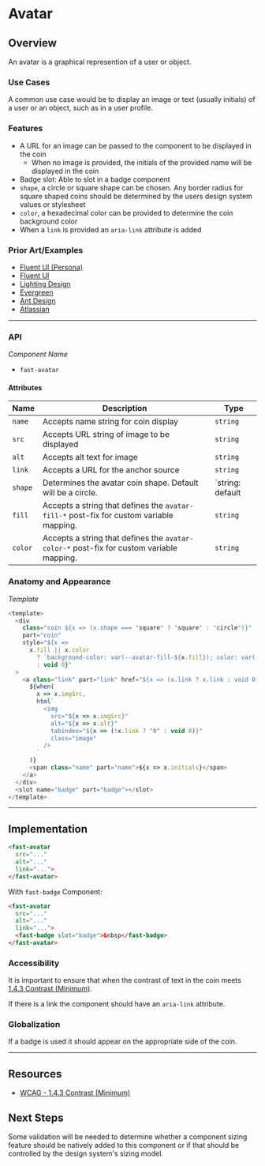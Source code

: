 # Avatar

## Overview

An avatar is a graphical represention of a user or object.

### Use Cases

A common use case would be to display an image or text (usually initials) of a user or an object, such as in a user profile.

### Features
- A URL for an image can be passed to the component to be displayed in the coin
  - When no image is provided, the initials of the provided name will be displayed in the coin
- Badge slot: Able to slot in a badge component
- `shape`, a circle or square shape can be chosen. Any border radius for square shaped coins should be determined by the users design system values or stylesheet
- `color`, a hexadecimal color can be provided to determine the coin background color
- When a `link` is provided an `aria-link` attribute is added

### Prior Art/Examples

- [Fluent UI (Persona)](https://developer.microsoft.com/en-us/fluentui#/controls/web/persona)
- [Fluent UI](https://fluentsite.z22.web.core.windows.net/components/avatar/definition)
- [Lighting Design](https://www.lightningdesignsystem.com/components/avatar/)
- [Evergreen](https://evergreen.segment.com/components/avatar)
- [Ant Design](https://ant.design/components/avatar/)
- [Atlassian](https://atlaskit.atlassian.com/packages/design-system/avatar)
---
### API

*Component Name*
- `fast-avatar`

#### Attributes
|   Name    | Description                                                 | Type                                |
|-----------|-------------------------------------------------------------|-------------------------------------|
| `name`    | Accepts name string for coin display                        | `string`                            |
| `src` | Accepts URL string of image to be displayed                 | `string`                            |
| `alt`| Accepts alt text for image                                  | `string`                            |
| `link`    | Accepts a URL for the anchor source                         | `string`                            |
| `shape`   | Determines the avatar coin shape. Default will be a circle. | `string: default | circle | square` |
| `fill`    | Accepts a string that defines the `avatar-fill-*` post-fix for custom variable mapping.                | `string`                 |
| `color`   | Accepts a string that defines the `avatar-color-*` post-fix for custom variable mapping.                    | `string`                |

### Anatomy and Appearance

*Template*
```js
<template>
  <div
    class="coin ${x => (x.shape === "square" ? "square" : "circle")}"
    part="coin"
    style="${x =>
      x.fill || x.color
        ? `background-color: var(--avatar-fill-${x.fill}); color: var(--avatar-color-${x.color});`
        : void 0}"
  >
    <a class="link" part="link" href="${x => (x.link ? x.link : void 0)}">
      ${when(
        x => x.imgSrc,
        html`
          <img
            src="${x => x.imgSrc}"
            alt="${x => x.alt}"
            tabindex="${x => (!x.link ? "0" : void 0)}"
            class="image"
          />
        `
      )}
      <span class="name" part="name">${x => x.initials}</span>
    </a>
  </div>
  <slot name="badge" part="badge"></slot>
</template> 
```

---

## Implementation

```html
<fast-avatar 
  src="..."
  alt="..."
  link="...">
</fast-avatar>
```

With `fast-badge` Component:
```html
<fast-avatar
  src="..." 
  alt="..."
  link="...">
  <fast-badge slot="badge">&nbsp</fast-badge>
</fast-avatar>
```

### Accessibility

It is important to ensure that when the contrast of text in the coin meets [1.4.3 Contrast (Minimum)](https://www.w3.org/TR/UNDERSTANDING-WCAG20/visual-audio-contrast-contrast.html).

If there is a link the component should have an `aria-link` attribute.

### Globalization

If a badge is used it should appear on the appropriate side of the coin.

---

## Resources

- [WCAG - 1.4.3 Contrast (Minimum)](https://www.w3.org/TR/UNDERSTANDING-WCAG20/visual-audio-contrast-contrast.html)

## Next Steps

Some validation will be needed to determine whether a component sizing feature should be natively added to this component or if that should be controlled by the design system's sizing model.
